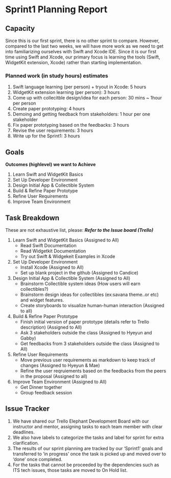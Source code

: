 # Sprint1 Planning Report 

## Capacity

Since this is our first sprint, there is no other sprint to compare. 
However, compared to the last two weeks, we will have more work as we need to get into familiarizing ourselves with Swift and Xcode IDE. 
Since it is our first time using Swift and Xcode, our primary focus is learning the tools (Swift, WidgetKit extension, Xcode) rather than starting implementation.

### Planned work (in study hours) estimates
1. Swift language learning (per person) + tryout in Xcode: 5 hours
2. WidgetKit extension learning (per person): 3 hours
3. Come up with collecitble design/idea for each person: 30 mins ~ 1hour per person
4. Create paper prototyping: 4 hours
5. Demoing and getting feedback from stakeholders: 1 hour per one stakeholder
6. Fix paper prototyping based on the feedbacks: 3 hours
7. Revise the user requirements: 3 hours
8. Write up for the Sprint1: 3 hours


## Goals 
**Outcomes (highlevel) we want to Achieve**
1. Learn Swift and WidgetKit Basics
2. Set Up Developer Environment
3. Design Initial App & Collectible System
4. Build & Refine Paper Prototype
5. Refine User Requirements
7. Improve Team Environment

## Task Breakdown
These are not exhaustive list, please: ***Refer to the Issue board (Trello)***

1. Learn Swift and WidgetKit Basics (Assigned to All)
   - Read Swift Documentation
   - Read Widgetkit Documentation
   - Try out Swift & Widgekeit Examples in Xcode
2. Set Up Developer Environment
   - Install Xcode   (Assigned to All)
   - Set up blank project in the github  (Assigned to Candice)
3. Design Initial App & Collectible System  (Assigned to All)
   - Brainstorm Collectible system ideas (How users will earn collectibles?)
   - Brainstorm design ideas for collectibles (ex:savana theme..or etc) and widget features.
   - Create storyboards to visualize human-human interaction (Assigned to all)
4. Build & Refine Paper Prototype
   - Finish initial version of paper prototype (details refer to Trello description)  (Assigned to All)
   - Ask 3 stakeholders outside the class  (Assigned to Hyeyun and Gabby)
   - Get feedbacks from 3 stakeholders outside the class  (Assigned to All)
5. Refine User Requirements
   - Move previous user requirements as markdown to keep track of changes (Assigned to Hyeyun & Mae)
   - Refine the user reqruiements based on the feedbacks from the peers in the proposal (Assigned to all)
7. Improve Team Environment  (Assigned to All)
   - Get Dinner together
   - Group feedback session

## Issue Tracker
1. We have shared our Trello Elephant Development Board with our instructor and mentor, assigning tasks to each team member with clear deadlines. 
2. We also have labels to categorize the tasks and label for sprint for extra clarification.
3. The results of our sprint planning are tracked by our ‘Sprint1’ goals and transferred to ‘in progress’ once the task is picked up and moved over to ‘done’ once completed.
4. For the tasks that cannot be proceeded by the dependencies such as ITS tech issues, those tasks are moved to On Hold list.
